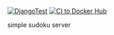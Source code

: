 [![DjangoTest](https://github.com/dmitriyVasilievich1986/sudoku-server/actions/workflows/django_test.yml/badge.svg)](https://github.com/dmitriyVasilievich1986/sudoku-server/actions/workflows/django_test.yml) [![CI to Docker Hub](https://github.com/dmitriyVasilievich1986/sudoku-server/actions/workflows/docker_build.yml/badge.svg)](https://github.com/dmitriyVasilievich1986/sudoku-server/actions/workflows/docker_build.yml)

simple sudoku server
